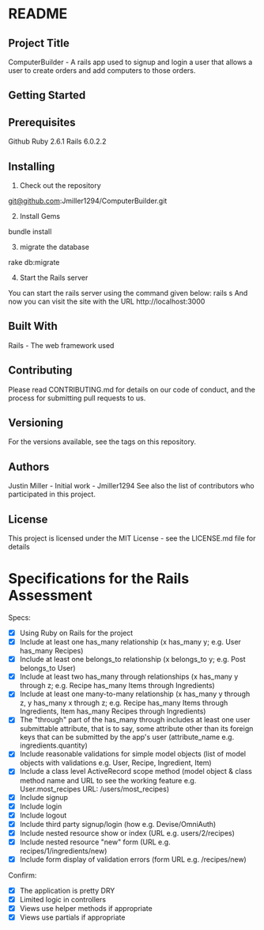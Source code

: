 # README

## Project Title

ComputerBuilder - A rails app used to signup and login a user that allows a user to create orders and add computers to those orders.

## Getting Started


## Prerequisites

Github
Ruby 2.6.1
Rails 6.0.2.2


## Installing
1. Check out the repository

git@github.com:Jmiller1294/ComputerBuilder.git

2. Install Gems

bundle install

3. migrate the database

rake db:migrate

4. Start the Rails server

You can start the rails server using the command given below:
rails s
And now you can visit the site with the URL http://localhost:3000


## Built With
Rails - The web framework used

## Contributing
Please read CONTRIBUTING.md for details on our code of conduct, and the process for submitting pull requests to us.

## Versioning
For the versions available, see the tags on this repository.

## Authors
Justin Miller - Initial work - Jmiller1294
See also the list of contributors who participated in this project.

## License
This project is licensed under the MIT License - see the LICENSE.md file for details



# Specifications for the Rails Assessment

Specs:
- [x] Using Ruby on Rails for the project
- [x] Include at least one has_many relationship (x has_many y; e.g. User has_many Recipes) 
- [x] Include at least one belongs_to relationship (x belongs_to y; e.g. Post belongs_to User)
- [x] Include at least two has_many through relationships (x has_many y through z; e.g. Recipe has_many Items through Ingredients)
- [x] Include at least one many-to-many relationship (x has_many y through z, y has_many x through z; e.g. Recipe has_many Items through Ingredients, Item has_many Recipes through Ingredients)
- [x] The "through" part of the has_many through includes at least one user submittable attribute, that is to say, some attribute other than its foreign keys that can be submitted by the app's user (attribute_name e.g. ingredients.quantity)
- [x] Include reasonable validations for simple model objects (list of model objects with validations e.g. User, Recipe, Ingredient, Item)
- [x] Include a class level ActiveRecord scope method (model object & class method name and URL to see the working feature e.g. User.most_recipes URL: /users/most_recipes)
- [x] Include signup
- [x] Include login
- [x] Include logout
- [x] Include third party signup/login (how e.g. Devise/OmniAuth)
- [x] Include nested resource show or index (URL e.g. users/2/recipes)
- [x] Include nested resource "new" form (URL e.g. recipes/1/ingredients/new)
- [x] Include form display of validation errors (form URL e.g. /recipes/new)

Confirm:
- [x] The application is pretty DRY
- [x] Limited logic in controllers
- [x] Views use helper methods if appropriate
- [x] Views use partials if appropriate